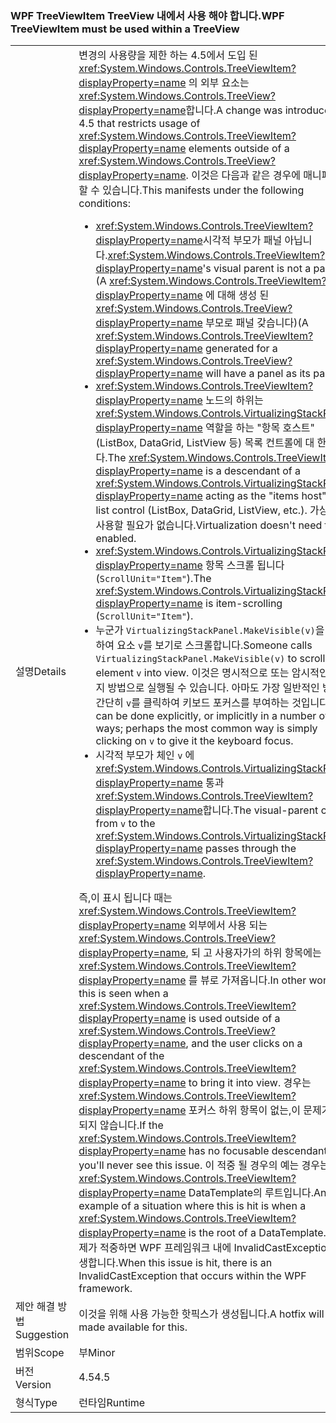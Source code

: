 ### <a name="wpf-treeviewitem-must-be-used-within-a-treeview"></a><span data-ttu-id="7cfe5-101">WPF TreeViewItem TreeView 내에서 사용 해야 합니다.</span><span class="sxs-lookup"><span data-stu-id="7cfe5-101">WPF TreeViewItem must be used within a TreeView</span></span>

|   |   |
|---|---|
|<span data-ttu-id="7cfe5-102">설명</span><span class="sxs-lookup"><span data-stu-id="7cfe5-102">Details</span></span>|<span data-ttu-id="7cfe5-103">변경의 사용량을 제한 하는 4.5에서 도입 된 <xref:System.Windows.Controls.TreeViewItem?displayProperty=name> 의 외부 요소는 <xref:System.Windows.Controls.TreeView?displayProperty=name>합니다.</span><span class="sxs-lookup"><span data-stu-id="7cfe5-103">A change was introduced in 4.5 that restricts usage of <xref:System.Windows.Controls.TreeViewItem?displayProperty=name> elements outside of a <xref:System.Windows.Controls.TreeView?displayProperty=name>.</span></span> <span data-ttu-id="7cfe5-104">이것은 다음과 같은 경우에 매니페스트할 수 있습니다.</span><span class="sxs-lookup"><span data-stu-id="7cfe5-104">This manifests under the following conditions:</span></span><ul><li><span data-ttu-id="7cfe5-105"><xref:System.Windows.Controls.TreeViewItem?displayProperty=name>시각적 부모가 패널 아닙니다.</span><span class="sxs-lookup"><span data-stu-id="7cfe5-105"><xref:System.Windows.Controls.TreeViewItem?displayProperty=name>'s visual parent is not a panel.</span></span> <span data-ttu-id="7cfe5-106">(A <xref:System.Windows.Controls.TreeViewItem?displayProperty=name> 에 대해 생성 된 <xref:System.Windows.Controls.TreeView?displayProperty=name> 부모로 패널 갖습니다)</span><span class="sxs-lookup"><span data-stu-id="7cfe5-106">(A <xref:System.Windows.Controls.TreeViewItem?displayProperty=name> generated for a <xref:System.Windows.Controls.TreeView?displayProperty=name> will have a panel as its parent)</span></span></li><li><span data-ttu-id="7cfe5-107"><xref:System.Windows.Controls.TreeViewItem?displayProperty=name> 노드의 하위는 <xref:System.Windows.Controls.VirtualizingStackPanel?displayProperty=name> 역할을 하는 &quot;항목 호스트&quot; (ListBox, DataGrid, ListView 등) 목록 컨트롤에 대 한 합니다.</span><span class="sxs-lookup"><span data-stu-id="7cfe5-107">The <xref:System.Windows.Controls.TreeViewItem?displayProperty=name> is a descendant of a <xref:System.Windows.Controls.VirtualizingStackPanel?displayProperty=name> acting as the &quot;items host&quot; for a list control (ListBox, DataGrid, ListView, etc.).</span></span> <span data-ttu-id="7cfe5-108">가상화를 사용할 필요가 없습니다.</span><span class="sxs-lookup"><span data-stu-id="7cfe5-108">Virtualization doesn't need to be enabled.</span></span></li><li><span data-ttu-id="7cfe5-109"><xref:System.Windows.Controls.VirtualizingStackPanel?displayProperty=name> 항목 스크롤 됩니다 (<code>ScrollUnit=&quot;Item&quot;</code>).</span><span class="sxs-lookup"><span data-stu-id="7cfe5-109">The <xref:System.Windows.Controls.VirtualizingStackPanel?displayProperty=name> is item-scrolling (<code>ScrollUnit=&quot;Item&quot;</code>).</span></span></li><li><span data-ttu-id="7cfe5-110">누군가 <code>VirtualizingStackPanel.MakeVisible(v)</code>을 호출하여 요소 <code>v</code>를 보기로 스크롤합니다.</span><span class="sxs-lookup"><span data-stu-id="7cfe5-110">Someone calls <code>VirtualizingStackPanel.MakeVisible(v)</code> to scroll an element <code>v</code> into view.</span></span> <span data-ttu-id="7cfe5-111">이것은 명시적으로 또는 암시적인 몇 가지 방법으로 실행될 수 있습니다. 아마도 가장 일반적인 방법은 간단히 <code>v</code>를 클릭하여 키보드 포커스를 부여하는 것입니다.</span><span class="sxs-lookup"><span data-stu-id="7cfe5-111">This can be done explicitly, or implicitly in a number of ways; perhaps the most common way is simply clicking on <code>v</code> to give it the keyboard focus.</span></span></li><li><span data-ttu-id="7cfe5-112">시각적 부모가 체인 <code>v</code> 에 <xref:System.Windows.Controls.VirtualizingStackPanel?displayProperty=name> 통과 <xref:System.Windows.Controls.TreeViewItem?displayProperty=name>합니다.</span><span class="sxs-lookup"><span data-stu-id="7cfe5-112">The visual-parent chain from <code>v</code> to the <xref:System.Windows.Controls.VirtualizingStackPanel?displayProperty=name> passes through the <xref:System.Windows.Controls.TreeViewItem?displayProperty=name>.</span></span></li></ul><span data-ttu-id="7cfe5-113">즉,이 표시 됩니다 때는 <xref:System.Windows.Controls.TreeViewItem?displayProperty=name> 외부에서 사용 되는 <xref:System.Windows.Controls.TreeView?displayProperty=name>, 되 고 사용자가의 하위 항목에는 <xref:System.Windows.Controls.TreeViewItem?displayProperty=name> 를 뷰로 가져옵니다.</span><span class="sxs-lookup"><span data-stu-id="7cfe5-113">In other words, this is seen when a <xref:System.Windows.Controls.TreeViewItem?displayProperty=name> is used outside of a <xref:System.Windows.Controls.TreeView?displayProperty=name>, and the user clicks on a descendant of the <xref:System.Windows.Controls.TreeViewItem?displayProperty=name> to bring it into view.</span></span> <span data-ttu-id="7cfe5-114">경우는 <xref:System.Windows.Controls.TreeViewItem?displayProperty=name> 포커스 하위 항목이 없는,이 문제가 표시 되지 않습니다.</span><span class="sxs-lookup"><span data-stu-id="7cfe5-114">If the <xref:System.Windows.Controls.TreeViewItem?displayProperty=name> has no focusable descendants, you'll never see this issue.</span></span> <span data-ttu-id="7cfe5-115">이 적중 될 경우의 예는 경우는 <xref:System.Windows.Controls.TreeViewItem?displayProperty=name> DataTemplate의 루트입니다.</span><span class="sxs-lookup"><span data-stu-id="7cfe5-115">An example of a situation where this is hit is when a <xref:System.Windows.Controls.TreeViewItem?displayProperty=name> is the root of a DataTemplate.</span></span> <span data-ttu-id="7cfe5-116">이 문제가 적중하면 WPF 프레임워크 내에 InvalidCastException가 발생합니다.</span><span class="sxs-lookup"><span data-stu-id="7cfe5-116">When this issue is hit, there is an InvalidCastException that occurs within the WPF framework.</span></span>|
|<span data-ttu-id="7cfe5-117">제안 해결 방법</span><span class="sxs-lookup"><span data-stu-id="7cfe5-117">Suggestion</span></span>|<span data-ttu-id="7cfe5-118">이것을 위해 사용 가능한 핫픽스가 생성됩니다.</span><span class="sxs-lookup"><span data-stu-id="7cfe5-118">A hotfix will be made available for this.</span></span>|
|<span data-ttu-id="7cfe5-119">범위</span><span class="sxs-lookup"><span data-stu-id="7cfe5-119">Scope</span></span>|<span data-ttu-id="7cfe5-120">부</span><span class="sxs-lookup"><span data-stu-id="7cfe5-120">Minor</span></span>|
|<span data-ttu-id="7cfe5-121">버전</span><span class="sxs-lookup"><span data-stu-id="7cfe5-121">Version</span></span>|<span data-ttu-id="7cfe5-122">4.5</span><span class="sxs-lookup"><span data-stu-id="7cfe5-122">4.5</span></span>|
|<span data-ttu-id="7cfe5-123">형식</span><span class="sxs-lookup"><span data-stu-id="7cfe5-123">Type</span></span>|<span data-ttu-id="7cfe5-124">런타임</span><span class="sxs-lookup"><span data-stu-id="7cfe5-124">Runtime</span></span>|

